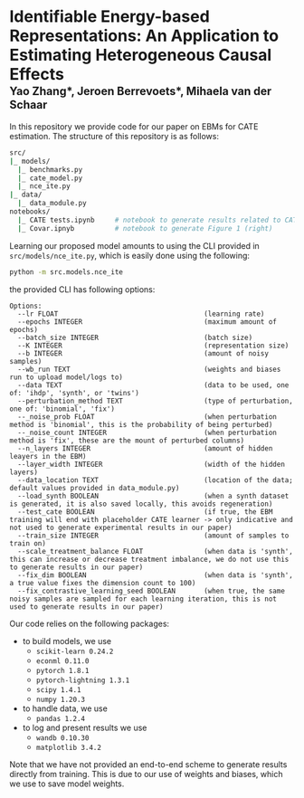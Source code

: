 # Identifiable Energy-based Representations: An Application to Estimating Heterogeneous Causal Effects </br><sub><sub>Yao Zhang*, Jeroen Berrevoets*, Mihaela van der Schaar</sub></sub>

In this repository we provide code for our paper on EBMs for CATE estimation. The structure of this repository is as follows:
```bash
src/
|_ models/
  |_ benchmarks.py
  |_ cate_model.py
  |_ nce_ite.py
|_ data/
  |_ data_module.py
notebooks/
  |_ CATE tests.ipynb     # notebook to generate results related to CATE
  |_ Covar.ipnyb          # notebook to generate Figure 1 (right)
```

Learning our proposed model amounts to using the CLI provided in `src/models/nce_ite.py`, which is easily done using the following:
```bash
python -m src.models.nce_ite
```
the provided CLI has following options:
```
Options:
  --lr FLOAT                                    (learning rate)
  --epochs INTEGER                              (maximum amount of epochs)
  --batch_size INTEGER                          (batch size)
  --K INTEGER                                   (representation size)
  --b INTEGER                                   (amount of noisy samples)
  --wb_run TEXT                                 (weights and biases run to upload model/logs to)
  --data TEXT                                   (data to be used, one of: 'ihdp', 'synth', or 'twins')
  --perturbation_method TEXT                    (type of perturbation, one of: 'binomial', 'fix')
  --_noise_prob FLOAT                           (when perturbation method is 'binomial', this is the probability of being perturbed)
  --_noise_count INTEGER                        (when perturbation method is 'fix', these are the mount of perturbed columns)
  --n_layers INTEGER                            (amount of hidden leayers in the EBM)
  --layer_width INTEGER                         (width of the hidden layers)
  --data_location TEXT                          (location of the data; default values provided in data_module.py)
  --load_synth BOOLEAN                          (when a synth dataset is generated, it is also saved locally, this avoids regeneration)
  --test_cate BOOLEAN                           (if true, the EBM training will end with placeholder CATE learner -> only indicative and not used to generate experimental results in our paper)
  --train_size INTEGER                          (amount of samples to train on)
  --scale_treatment_balance FLOAT               (when data is 'synth', this can increase or decrease treatment imbalance, we do not use this to generate results in our paper)
  --fix_dim BOOLEAN                             (when data is 'synth', a true value fixes the dimension count to 100)
  --fix_contrastive_learning_seed BOOLEAN       (when true, the same noisy samples are sampled for each learning iteration, this is not used to generate results in our paper)
```

Our code relies on the following packages:
* to build models, we use
    - `scikit-learn 0.24.2`
    - `econml 0.11.0`
    - `pytorch 1.8.1`
    - `pytorch-lightning 1.3.1`
    - `scipy 1.4.1`
    - `numpy 1.20.3`
* to handle data, we use
    - `pandas 1.2.4`
* to log and present results we use
    - `wandb 0.10.30`
    - `matplotlib 3.4.2`

Note that we have not provided an end-to-end scheme to generate results directly from training. This is due to our use of weights and biases, which we use to save model weights.
